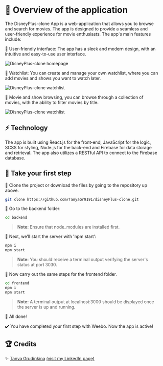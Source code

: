 # 🚀 Overview of the application

The DisneyPlus-clone App is a web-application that allows you to browse and search for movies. The app is designed to provide a seamless and user-friendly experience for movie enthusiasts. The app's main features include:

📌 User-friendly interface: The app has a sleek and modern design, with an intuitive and easy-to-use user interface.

![DisneyPlus-clone homepage](https://res.cloudinary.com/dxwlsxl5s/image/upload/v1673537638/2_h1obgq.jpg)

📌 Watchlist: You can create and manage your own watchlist, where you can add movies and shows you want to watch later.

![DisneyPlus-clone watchlist](https://res.cloudinary.com/dxwlsxl5s/image/upload/v1673537742/7_myhmaz.jpg)

📌 Movie and show browsing, you can browse through a collection of movies, with the ability to filter movies by title.

![DisneyPlus-clone watchlist](https://res.cloudinary.com/dxwlsxl5s/image/upload/v1673537878/8_mti8xr.jpg)

## :zap: Technology

The app is built using React.js for the front-end, JavaScript for the logic, SCSS for styling, Node.js for the back-end and Firebase for data storage and retrieval. The app also utilizes a RESTful API to connect to the Firebase database.


## 🐾 Take your first step

🔹 Clone the project or download the files by going to the repository up above.

```sh
git clone https://github.com/TanyaGr9191/disneyPlus-clone.git
```
🔹 Go to the backend folder:
```sh
cd backend
```
>**Note:** Ensure that node_modules are installed first.

🔹 Next, we'll start the server with 'npm start':
```sh
npm i
npm start
```
>**Note:** You should receive a terminal output verifying the server's status at port 3030.

🔹 Now carry out the same steps for the frontend folder.
```sh
cd frontend
npm i
npm start
```

>**Note:** A terminal output at localhost:3000 should be displayed once the server is up and running.

👏 All done! 

✔️ You have completed your first step with Weebo. Now the app is active!

## 🏆 Credits

✨ [Tanya Grudinkina](https://github.com/TanyaGr9191) [(visit my LinkedIn page)](https://www.linkedin.com/in/tanya-grudinkina/)
